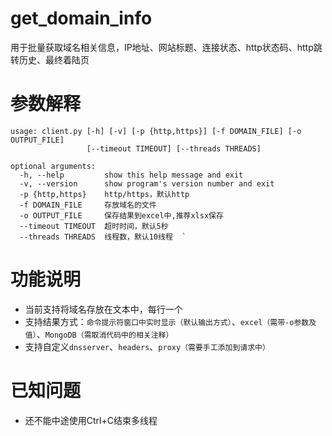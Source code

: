 # get_domain_info
用于批量获取域名相关信息，IP地址、网站标题、连接状态、http状态码、http跳转历史、最终着陆页

# 参数解释
```
usage: client.py [-h] [-v] [-p {http,https}] [-f DOMAIN_FILE] [-o OUTPUT_FILE] 
                 [--timeout TIMEOUT] [--threads THREADS]
```
```
optional arguments:
  -h, --help         show this help message and exit  
  -v, --version      show program's version number and exit  
  -p {http,https}    http/https，默认http  
  -f DOMAIN_FILE     存放域名的文件  
  -o OUTPUT_FILE     保存结果到excel中,推荐xlsx保存  
  --timeout TIMEOUT  超时时间，默认5秒  
  --threads THREADS  线程数，默认10线程  `
```

# 功能说明
* 当前支持将域名存放在文本中，每行一个
* 支持结果方式：`命令提示符窗口中实时显示（默认输出方式）`、`excel（需带-o参数及值）`、`MongoDB（需取消代码中的相关注释）`
* 支持自定义`dnsserver`、`headers`、`proxy（需要手工添加到请求中）`

# 已知问题
* 还不能中途使用Ctrl+C结束多线程
